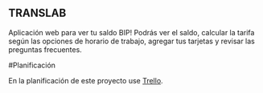 ## TRANSLAB

Aplicación web para ver tu saldo BIP! Podrás ver el saldo, calcular la tarifa según las opciones de horario de trabajo, agregar tus tarjetas y revisar las preguntas frecuentes.

#Planificación

En la planificación de este proyecto use [Trello]('https://trello.com/b/kZ4QcznP/translab'). 